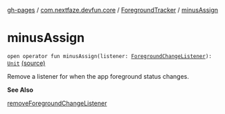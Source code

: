 [gh-pages](../../index.md) / [com.nextfaze.devfun.core](../index.md) / [ForegroundTracker](index.md) / [minusAssign](./minus-assign.md)

# minusAssign

`open operator fun minusAssign(listener: `[`ForegroundChangeListener`](../-foreground-change-listener.md)`): `[`Unit`](https://kotlinlang.org/api/latest/jvm/stdlib/kotlin/-unit/index.html) [(source)](https://github.com/NextFaze/dev-fun/tree/master/devfun/src/main/java/com/nextfaze/devfun/core/ActivityTracking.kt#L92)

Remove a listener for when the app foreground status changes.

**See Also**

[removeForegroundChangeListener](remove-foreground-change-listener.md)

